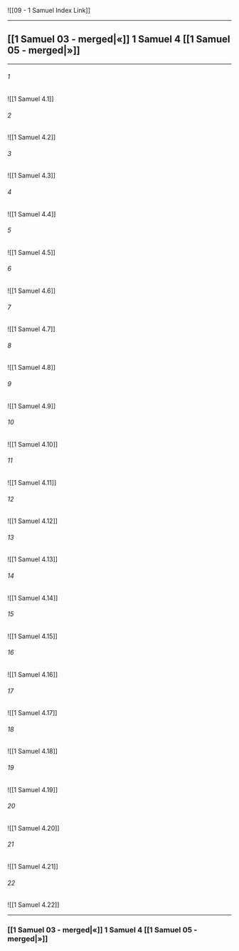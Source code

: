 ![[09 - 1 Samuel Index Link]]

---
##  [[1 Samuel 03 - merged|«]] 1 Samuel 4 [[1 Samuel 05 - merged|»]]

---

###### 1
![[1 Samuel 4.1]] 

###### 2
![[1 Samuel 4.2]] 

###### 3
![[1 Samuel 4.3]] 

###### 4
![[1 Samuel 4.4]]

###### 5 
![[1 Samuel 4.5]] 

###### 6
![[1 Samuel 4.6]] 

###### 7
![[1 Samuel 4.7]] 

###### 8
![[1 Samuel 4.8]] 

###### 9
![[1 Samuel 4.9]] 

###### 10
![[1 Samuel 4.10]] 

###### 11
![[1 Samuel 4.11]] 

###### 12
![[1 Samuel 4.12]]

###### 13
![[1 Samuel 4.13]] 

###### 14
![[1 Samuel 4.14]] 

###### 15
![[1 Samuel 4.15]]

###### 16
![[1 Samuel 4.16]] 

###### 17
![[1 Samuel 4.17]]

###### 18
![[1 Samuel 4.18]] 

###### 19
![[1 Samuel 4.19]] 

###### 20
![[1 Samuel 4.20]]

###### 21
![[1 Samuel 4.21]] 

###### 22
![[1 Samuel 4.22]] 


---
###  [[1 Samuel 03 - merged|«]] 1 Samuel 4 [[1 Samuel 05 - merged|»]]
